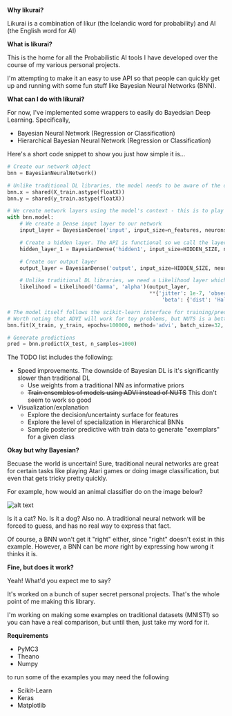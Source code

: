 **Why líkurai?**

Líkurai is a combination of líkur (the Icelandic word for probability) and AI (the English word for AI)

**What is líkurai?**

This is the home for all the Probabilistic AI tools I have developed over the course of my various personal projects.

I'm attempting to make it an easy to use API so that people can quickly get up and running with some fun stuff like Bayesian Neural Networks (BNN).

**What can I do with líkurai?**

For now, I've implemented some wrappers to easily do Bayedsian Deep Learning. Specifically,

- Bayesian Neural Network (Regression or Classification)
- Hierarchical Bayesian Neural Network (Regression or Classification)

Here's a short code snippet to show you just how simple it is...

```python
# Create our network object
bnn = BayesianNeuralNetwork()

# Unlike traditional DL libraries, the model needs to be aware of the data before construction
bnn.x = shared(X_train.astype(floatX))
bnn.y = shared(y_train.astype(floatX))

# We create network layers using the model's context - this is to play nicely with PyMC3, which líkurai wraps
with bnn.model:
    # We create a Dense input layer to our network
    input_layer = BayesianDense('input', input_size=n_features, neurons=HIDDEN_SIZE, activation='relu')(bnn.x)

    # Create a hidden layer. The API is functional so we call the layer with its inputs
    hidden_layer_1 = BayesianDense('hidden1', input_size=HIDDEN_SIZE, neurons=HIDDEN_SIZE, activation='relu')(input_layer)

    # Create our output layer
    output_layer = BayesianDense('output', input_size=HIDDEN_SIZE, neurons=1, activation='relu')(hidden_layer_1)

    # Unlike traditional DL libraries, we need a Likelihood layer which specifies the distribution to condition the network 0n
    likelihood = Likelihood('Gamma', 'alpha')(output_layer,
                                              **{'jitter': 1e-7, 'observed': bnn.y,
                                                  'beta': {'dist': 'HalfCauchy', 'name': 'beta', 'beta': 3.}})

# The model itself follows the scikit-learn interface for training/predicting
# Worth noting that ADVI will work for toy problems, but NUTS is a better sampling method for more complex data
bnn.fit(X_train, y_train, epochs=100000, method='advi', batch_size=32, n_models=1)

# Generate predictions
pred = bnn.predict(X_test, n_samples=1000)

```

The TODO list includes the following:
- Speed improvements. The downside of Bayesian DL is it's significantly slower than traditional DL
    - Use weights from a traditional NN as informative priors
    - ~~Train ensembles of models using ADVI instead of NUTS~~ This don't seem to work so good
- Visualization/explanation
    - Explore the decision/uncertainty surface for features
    - Explore the level of specialization in Hierarchical BNNs
    - Sample posterior predictive with train data to generate "exemplars" for a given class   


**Okay but why Bayesian?**

Becuase the world is uncertain! Sure, traditional neural networks are great for certain tasks like playing Atari games or doing image classification, but even that gets tricky pretty quickly.


For example, how would an animal classifier do on the image below?

![alt text](https://imgix.bustle.com/rehost/2016/9/13/f479670c-be2b-4cb1-b224-27605abd2a68.jpg?w=970&h=582&fit=crop&crop=faces&auto=format&q=70)

Is it a cat? No. Is it a dog? Also no. A traditional neural network will be forced to guess, and has no real way to express that fact.

Of course, a BNN won't get it "right" either, since "right" doesn't exist in this example. However, a BNN can be *more* right by expressing how wrong it thinks it is.

**Fine, but does it work?**

Yeah! What'd you expect me to say?

It's worked on a bunch of super secret personal projects. That's the whole point of me making this library.

I'm working on making some examples on traditional datasets (MNIST!) so you can have a real comparison, but until then, just take my word for it.


**Requirements**

- PyMC3
- Theano
- Numpy

to run some of the examples you may need the following
- Scikit-Learn
- Keras
- Matplotlib
